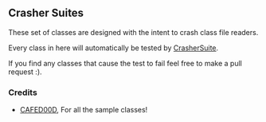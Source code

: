 ## Crasher Suites
These set of classes are designed with the intent to crash class file readers.

Every class in here will automatically be tested by [CrasherSuite](../../scala/rip/hippo/testing/hippocafe/crasher/CrasherSuite.scala).

If you find any classes that cause the test to fail feel free to make a pull request :).

### Credits
- [CAFED00D](https://github.com/Col-E/CAFED00D), For all the sample classes!